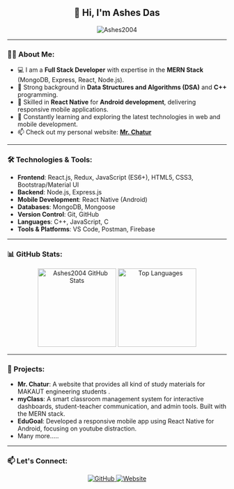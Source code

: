 <h2 align="center">👋 Hi, I'm <b>Ashes Das</b></h2>

<p align="center">
  <img src="https://komarev.com/ghpvc/?username=Ashes2004&label=Profile%20views&color=0e75b6&style=flat" alt="Ashes2004" />
</p>

---

### 👨‍💻 About Me:

- 💻 I am a **Full Stack Developer** with expertise in the **MERN Stack** (MongoDB, Express, React, Node.js).
- 🔧 Strong background in **Data Structures and Algorithms (DSA)** and **C++** programming.
- 📱 Skilled in **React Native** for **Android development**, delivering responsive mobile applications.
- 🌱 Constantly learning and exploring the latest technologies in web and mobile development.
- 📫 Check out my personal website: <b>[Mr. Chatur](https://mrchatur.com/)</b>

---

### 🛠️ Technologies & Tools:

- **Frontend**: React.js, Redux, JavaScript (ES6+), HTML5, CSS3, Bootstrap/Material UI
- **Backend**: Node.js, Express.js
- **Mobile Development**: React Native (Android)
- **Databases**: MongoDB, Mongoose
- **Version Control**: Git, GitHub
- **Languages**: C++, JavaScript, C
- **Tools & Platforms**: VS Code, Postman, Firebase

---

### 📊 GitHub Stats:

<p align="center">
  <img height="180em" src="https://github-readme-stats.vercel.app/api?username=Ashes2004&show_icons=true&hide_border=true&theme=radical" alt="Ashes2004 GitHub Stats"/>
  <img height="180em" src="https://github-readme-stats.vercel.app/api/top-langs/?username=Ashes2004&hide=html&layout=compact&theme=radical" alt="Top Languages"/>
</p>

---

### 🚀 Projects:


- **Mr. Chatur**: A website that provides all kind of study materials for MAKAUT engineering students .
- **myClass**: A smart classroom management system for interactive dashboards, student-teacher communication, and admin tools. Built with the MERN stack.
- **EduGoal**: Developed a responsive mobile app using React Native for Android, focusing on youtube distraction.
- Many more.....

---

### 📫 Let's Connect:

<p align="center">
  <a href="https://github.com/Ashes2004">
    <img src="https://img.shields.io/badge/GitHub-Ashes2004-black?style=for-the-badge&logo=github" alt="GitHub">
  </a>
  <a href="https://mrchatur.com/">
    <img src="https://img.shields.io/badge/Website-Mr.%20Chatur-blue?style=for-the-badge&logo=google-chrome" alt="Website">
  </a>
</p>

<!---
Ashes2004/Ashes2004 is a ✨ special ✨ repository because its `README.md` (this file) appears on your GitHub profile.
You can click the Preview link to take a look at your changes.
--->
